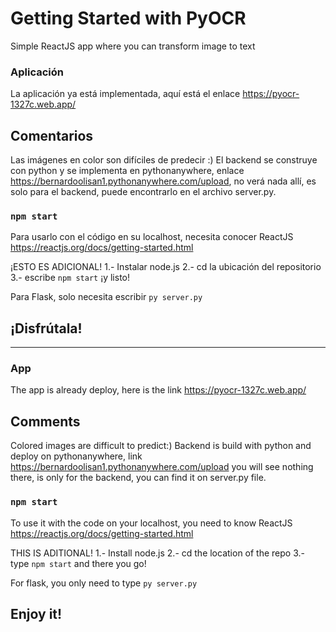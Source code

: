 # Getting Started with PyOCR

Simple ReactJS app where you can transform image to text

### Aplicación

La aplicación ya está implementada, aquí está el enlace https://pyocr-1327c.web.app/

## Comentarios

Las imágenes en color son difíciles de predecir :)
El backend se construye con python y se implementa en pythonanywhere, enlace https://bernardoolisan1.pythonanywhere.com/upload, no verá nada allí, es solo para el backend, puede encontrarlo en el archivo server.py.

### `npm start`

Para usarlo con el código en su localhost, necesita conocer ReactJS https://reactjs.org/docs/getting-started.html

¡ESTO ES ADICIONAL!
1.- Instalar node.js
2.- cd la ubicación del repositorio
3.- escribe `npm start` ¡y listo!

Para Flask, solo necesita escribir `py server.py`

## ¡Disfrútala!

------------------------------------------------------------------------------------------------------------------------------------------------------------------------------

### App

The app is already deploy, here is the link https://pyocr-1327c.web.app/

## Comments

Colored images are difficult to predict:)
Backend is build with python and deploy on pythonanywhere, link https://bernardoolisan1.pythonanywhere.com/upload you will see nothing there, is only for the backend, you can find it on server.py file.

### `npm start`

To use it with the code on your localhost, you need to know ReactJS https://reactjs.org/docs/getting-started.html 

THIS IS ADITIONAL!
1.- Install node.js
2.- cd the location of the repo
3.- type `npm start` and there you go!

For flask, you only need to type `py server.py`

## Enjoy it!

